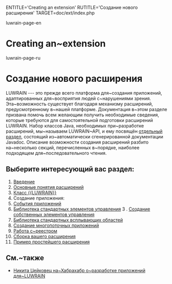 
ENTITLE='Creating  an extension'
RUTITLE='Создание нового расширения'
TARGET=doc/ext/index.php

luwrain-page-en

# Creating an~extension

luwrain-page-ru

# Создание нового расширения

LUWRAIN --- это прежде всего платформа для~создания приложений,
адаптированных для~восприятия людей с~нарушениями зрения.
Эта~возможность существует благодаря механизму  расширений,
предусмотренному в~нашей платформе.
Документация в~этом разделе призвана помочь всем желающим получить необходимые сведения,
которые требуются для самостоятельной подготовки расширений LUWRAIN.
Набор классов Java, необходимых при~разработке расширений, мы~называем LUWRAIN~API,
и ему посвящён [отдельный раздел](/api/),
состоящий из~автоматически сгенерированной  документации Javadoc.
Описание возможности создания расширений разбито на~несколько секций,
перечисленных в~порядке, наиболее подходящем для~последовательного чтения.

## Выберите интересующий вас раздел: 

1. [Введение](local:intro/)
2. [Основные понятия расширений](local:essentials/)
3. [Класс {{LUWRAIN}}](local:luwrain/)
4. Создание приложения:
 1. [События приложений](local:events/)
 2. [Библиотека стандартных элементов управления](local:controls/)
3 . [Создание собственных элементов управления](local:custom/)
 4. [Библиотека стандартных всплывающих областей](local:popups/)
 5. [Создание многопоточных приложений](local:multithreading/)
9. [Работа с~реестром](local:registry/)
10. [Сборка вашего  расширения](local:compilation/)
11. [Пример простейшего расширения](local:example/)

## См.~также

* [Никита Цейковец на~Хабрахабр о~разработке приложений для~LUWRAIN](http://habrahabr.ru/post/258413/)
